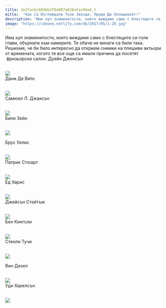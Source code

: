 ```yaml
---
title: 2e2facbcb03bb3f8e087a628afac94a4_t
mitle:  "Как Са Изглеждали Тези Звезди, Преди Да Оплешивеят!"
description: "Има куп знаменитости, които виждаме само с блестящите си голи глави, обърнати към камерите. Те обаче не винаги са били така. Решихме, че би било интересно да открием �"
image: "https://cdnone.netlify.com/db/2017/05/1-28.jpg"
---
```


 <p>Има куп знаменитости, които виждаме само с блестящите си голи глави, обърнати към камерите. Те обаче не винаги са били така. Решихме, че би било интересно да открием снимки на плешиви актьори от времената, когато те все още са имали причина да посетят  фризьорски салон. Дуейн Джонсън</p>       <p> <br/><img src="https://cdnone.netlify.com/db/2017/05/1-28.jpg"/><br/> Дани Де Вито</p> <p> <br/><img src="https://cdnone.netlify.com/db/2017/05/2-25.jpg"/><br/> Самюел Л. Джаксън</p> <p> <br/><img src="https://cdnone.netlify.com/db/2017/05/3-22.jpg"/><br/> Били Зейн</p>      <p> <br/><img src="https://cdnone.netlify.com/db/2017/05/4-20.jpg"/><br/></p> <p> Брус Уилис</p> <p> <br/><img src="https://cdnone.netlify.com/db/2017/05/5-22.jpg"/><br/> Патрик Стюарт</p> <p> <br/><img src="https://cdnone.netlify.com/db/2017/05/6-22.jpg"/><br/> Ед Харис</p>      <p> <br/><img src="https://cdnone.netlify.com/db/2017/05/7-22.jpg"/><br/> Джейсън Стейтъм</p> <p> <br/><img src="https://cdnone.netlify.com/db/2017/05/8-22.jpg"/><br/> Бен Кингсли</p> <p> <br/><img src="https://cdnone.netlify.com/db/2017/05/9-21.jpg"/><br/> Стенли Тучи</p> <p> <br/><img src="https://cdnone.netlify.com/db/2017/05/10-20.jpg"/><br/></p> <p> Вин Дизел</p> <p> <br/><img src="https://cdnone.netlify.com/db/2017/05/11-19.jpg"/><br/> Уди Харелсън</p>      <p> <br/><img src="https://cdnone.netlify.com/db/2017/05/12-19.jpg"/><br/></p>       